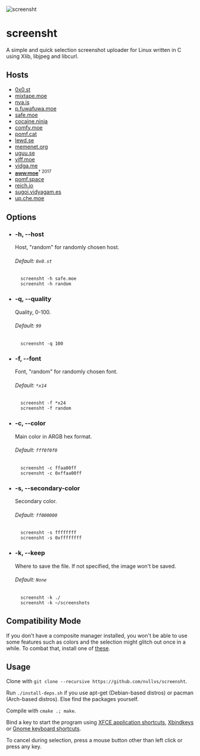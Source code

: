 ![screensht](http://i.imgur.com/Xb18RmX.png)

# screensht

A simple and quick selection screenshot uploader for Linux written in C using Xlib, libjpeg and libcurl.

## Hosts

* [0x0.st](https://0x0.st)
* [mixtape.moe](https://mixtape.moe)
* [nya.is](https://nya.is)
* [p.fuwafuwa.moe](https://p.fuwafuwa.moe)
* [safe.moe](https://safe.moe)
* [cocaine.ninja](https://cocaine.ninja)
* [comfy.moe](https://comfy.moe)
* [pomf.cat](https://pomf.cat)
* [lewd.se](https://lewd.se)
* [memenet.org](https://memenet.org)
* [uguu.se](https://uguu.se)
* [yiff.moe](https://yiff.moe)
* [vidga.me](https://vidga.me)
* [~~aww.moe~~](https://aww.moe)<sup>† 2017</sup>
* [pomf.space](https://pomf.space)
* [reich.io](https://reich.io)
* [sugoi.vidyagam.es](https://sugoi.vidyagam.es)
* [up.che.moe](http://sugoi.vidyagam.es)

## Options

* ### -h, --host

	Host, "random" for randomly chosen host.

	###### Default: `0x0.st`

		screensht -h safe.moe
		screensht -h random

* ### -q, --quality

	Quality, 0-100.

	###### Default: `99`

		screensht -q 100

* ### -f, --font

	Font, "random" for randomly chosen font.

	###### Default: `*x14`

		screensht -f *x24
		screensht -f random

* ### -c, --color

	Main color in ARGB hex format.

	###### Default: `fff0f0f0`

		screensht -c ffaa00ff
		screensht -c 0xffaa00ff

* ### -s, --secondary-color

	Secondary color.

	###### Default: `ff000000`

		screensht -s ffffffff
		screensht -s 0xffffffff

* ### -k, --keep

	Where to save the file. If not specified, the image won't be saved.

	###### Default: `None`

		screensht -k ./
		screensht -k ~/screenshots

## Compatibility Mode

If you don't have a composite manager installed, you won't be able to use some features such as colors and the selection might glitch out once in a while. To combat that, install one of [these](https://wiki.archlinux.org/index.php/Xorg#Composite).

## Usage

Clone with `git clone --recursive https://github.com/nvllvs/screensht`.

Run `./install-deps.sh` if you use apt-get (Debian-based distros) or pacman (Arch-based distros). Else find the packages yourself.

Compile with `cmake .; make`.

Bind a key to start the program using [XFCE application shortcuts](https://wiki.manjaro.org/index.php?title=XFCE:Making_Keyboard_Shortcuts_for_Frequently_Used_Applications), [Xbindkeys](https://wiki.archlinux.org/index.php/Xbindkeys) or [Gnome keyboard shortcuts](https://help.gnome.org/users/gnome-help/stable/keyboard-shortcuts-set.html.en).

To cancel during selection, press a mouse button other than left click or press any key.
